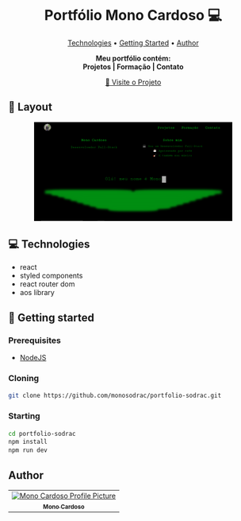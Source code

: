 <h1 align="center" style="font-weight: bold;">Portfólio Mono Cardoso 💻</h1>

<p align="center">
 <a href="#technologies">Technologies</a> • 
 <a href="#started">Getting Started</a> • 
 <a href="#author">Author</a>
</p>

<p align="center">
    <b>
      Meu portfólio contém: <br />
      Projetos | Formação | Contato
    </b>
</p>

<p align="center">
     <a href="https://monosodrac.vercel.app/">📱 Visite o Projeto</a>
</p>

<h2 id="layout">🎨 Layout</h2>

<p align="center">
    <img src="./src/assets/imgs/banner-portf.png" alt="Homepage do portfólio" width="400px">
</p>

<h2 id="technologies">💻 Technologies</h2>

- react
- styled components
- react router dom
- aos library

<h2 id="started">🚀 Getting started</h2>

<h3>Prerequisites</h3>

- [NodeJS](https://github.com/)

<h3>Cloning</h3>

```bash
git clone https://github.com/monosodrac/portfolio-sodrac.git
```

<h3>Starting</h3>

```bash
cd portfolio-sodrac
npm install
npm run dev
```

<h2 id="author">Author</h2>

<table>
  <tr>
    <td align="center">
      <a href="https://linktr.ee/monosodrac">
        <img src="https://avatars.githubusercontent.com/u/141099551?v=4" width="100px;" alt="Mono Cardoso Profile Picture"/><br>
        <sub>
          <b>Mono Cardoso</b>
        </sub>
      </a>
    </td>
  </tr>
</table>
